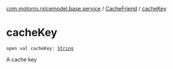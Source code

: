 [com.motorro.rxlcemodel.base.service](../index.md) / [CacheFriend](index.md) / [cacheKey](./cache-key.md)

# cacheKey

`open val cacheKey: `[`String`](https://kotlinlang.org/api/latest/jvm/stdlib/kotlin/-string/index.html)

A cache key

